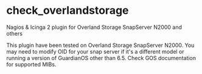 # check_overlandstorage
Nagios &amp; Icinga 2 plugin for Overland Storage SnapServer N2000 and others

This plugin have been tested on Overland Storage SnapServer N2000.
You may need to modify OID for your snap server if it's a different model or
running a version of GuardianOS other than 6.5. Check GOS documentation for 
supported MIBs.
